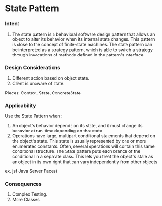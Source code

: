 # State Pattern

### Intent

1. The state pattern is a behavioral software design pattern that allows an object to alter its behavior when its internal state changes. This pattern is close to the concept of finite-state machines. The state pattern can be interpreted as a strategy pattern, which is able to switch a strategy through invocations of methods defined in the pattern's interface.

### Design Considerations

1. Different action based on object state.
1. Client is unaware of state.

Pieces: Context, State, ConcreteState

### Applicability

Use the State Pattern when :

1. An object's behavior depends on its state, and it must change its behavior at run-time depending on that state
1. Operations have large, multipart conditional statements that depend on the object's state. This state is usually represented by one or more enumerated constants. Often, several operations will contain this same conditional structure. The State pattern puts each branch of the conditional in a separate class. This lets you treat the object's state as an object in its own right that can vary independently from other objects

ex. jsf(Java Server Faces)

### Consequences

1. Complex Testing.
1. More Classes
